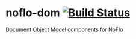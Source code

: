 # noflo-dom [![Build Status](https://secure.travis-ci.org/noflo/noflo-dom.png?branch=master)](http://travis-ci.org/noflo/noflo-dom)

Document Object Model components for NoFlo

